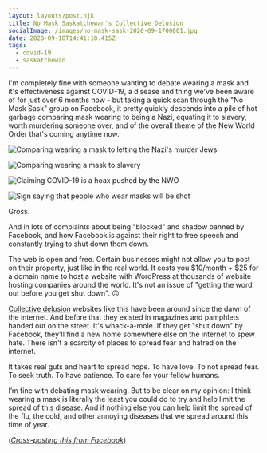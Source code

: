 ```yaml
---
layout: layouts/post.njk
title: No Mask Saskatchewan's Collective Delusion
socialImage: /images/no-mask-sask-2020-09-1700001.jpg
date: 2020-09-18T14:41:10.415Z
tags:
  - covid-19
  - saskatchewan
---
```

I'm completely fine with someone wanting to debate wearing a mask and it's effectiveness against COVID-19, a disease and thing we've been aware of for just over 6 months now - but taking a quick scan through the "No Mask Sask" group on Facebook, it pretty quickly descends into a pile of hot garbage comparing mask wearing to being a Nazi, equating it to slavery, worth murdering someone over, and of the overall theme of the New World Order that's coming anytime now.

![Comparing wearing a mask to letting the Nazi's murder Jews](/images/no-mask-sask-2020-09-1700001.jpg)

![Comparing wearing a mask to slavery](/images/no-mask-sask-2020-09-1700002.jpg)

![Claiming COVID-19 is a hoax pushed by the NWO](/images/no-mask-sask-2020-09-1700003.jpg)

![Sign saying that people who wear masks will be shot](/images/no-mask-sask-2020-09-1700004.jpg)

Gross.



And in lots of complaints about being "blocked" and shadow banned by Facebook, and how Facebook is against their right to free speech and constantly trying to shut down them down.


The web is open and free. Certain businesses might not allow you to post on their property, just like in the real world. It costs you $10/month + $25 for a domain name to host a website with WordPress at thousands of website hosting companies around the world. It's not an issue of "getting the word out before you get shut down". 🙃


[Collective delusion](<https://www.buzzfeednews.com/article/drumoorhouse/qanon-mass-collective-delusion-buzzfeed-news-copy-desk>) websites like this have been around since the dawn of the internet. And before that they existed in magazines and pamphlets handed out on the street. It's whack-a-mole. If they get "shut down" by Facebook, they'll find a new home somewhere else on the internet to spew hate. There isn't a scarcity of places to spread fear and hatred on the internet.

It takes real guts and heart to spread hope. To have love. To not spread fear. To seek truth. To have patience. To care for your fellow humans.

I’m fine with debating mask wearing. But to be clear on my opinion: I think wearing a mask is literally the least you could do to try and help limit the spread of this disease. And if nothing else you can help limit the spread of the flu, the cold, and other annoying diseases that we spread around this time of year.

(*[Cross-posting this from Facebook](https://www.facebook.com/chrisenns/posts/870020451103?__cft__[0]=AZVnRaZpYgrFaLkht0n7QPKLeE7rVBFZSm2A3ziHrc35MfrOGHvhcp4LtdU_ADyVIa8Ht0QFA1M0NZ_6awABISElQQnYMGDrOkF30Wc2qArikEsGnHKAe59lHJ9qyJ_82og&__tn__=%2CO%2CP-R)*)
